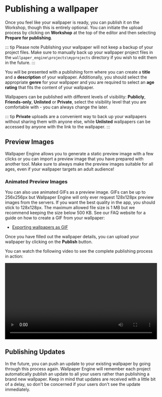 # Publishing a wallpaper

Once you feel like your wallpaper is ready, you can publish it on the Workshop, though this is entirely optional. You can initiate the upload process by clicking on **Workshop** at the top of the editor and then selecting **Prepare for publishing**. 

::: tip Please note
Publishing your wallpaper will not keep a backup of your project files. Make sure to manually back up your wallpaper project files in the `wallpaper_engine\projects\myprojects` directory if you wish to edit them in the future.
:::

You will be presented with a publishing form where you can create a **title** and a **description** of your wallpaper. Additionally, you should select the appropriate **genre** for your wallpaper and you are required to select an **age rating** that fits the content of your wallpaper.

Wallpapers can be published with different levels of visibility: **Publicly**, **Friends-only**, **Unlisted** or **Private**, select the visibility level that you are comfortable with - you can always change the later.

::: tip
 **Private** uploads are a convenient way to back up your wallpapers without sharing them with anyone else, while **Unlisted** wallpapers can be accessed by anyone with the link to the wallpaper.
:::

## Preview Images

Wallpaper Engine allows you to generate a static preview image with a few clicks or you can import a preview image that you have prepared with another tool. Make sure to always make the preview images suitable for all ages, even if your wallpaper targets an adult audience!

### Animated Preview Images

You can also use animated GIFs as a preview image. GIFs can be up to 256x256px but Wallpaper Engine will only ever request 128x128px preview images from the servers. If you want the best quality in the app, you should stick to 128x128px. The maximum allowed file size is 1 MB but we recommend keeping the size below 500 KB. See our FAQ website for a guide on how to create a GIF from your wallpaper:

* [Exporting wallpapers as GIF](https://help.wallpaperengine.io/functionality/export.html)

Once you have filled out the wallpaper details, you can upload your wallpaper by clicking on the **Publish** button.

You can watch the following video to see the complete publishing process in action:

<video width="100%" controls>
  <source src="/videos/publish.mp4" type="video/mp4">
  Your browser does not support the video tag.
</video>

## Publishing Updates

In the future, you can push an update to your existing wallpaper by going through this process again. Wallpaper Engine will remember each project automatically publish an update to all your users rather than publishing a brand new wallpaper. Keep in mind that updates are received with a little bit of a delay, so don't be concerned if your users don't see the update immediately.